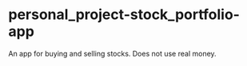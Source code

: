 # personal_project-stock_portfolio-app
An app for buying and selling stocks. Does not use real money.
